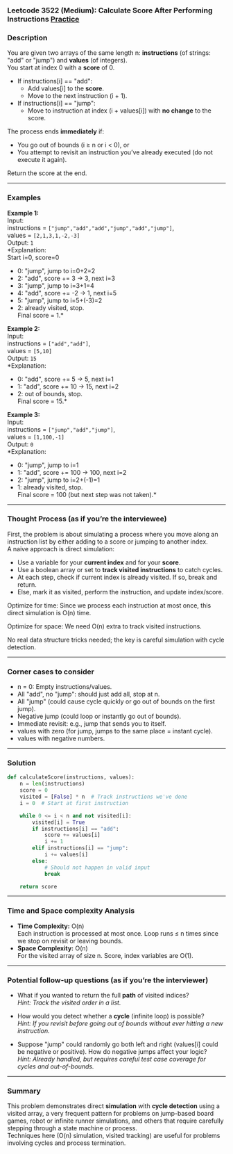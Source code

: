 ### Leetcode 3522 (Medium): Calculate Score After Performing Instructions [Practice](https://leetcode.com/problems/calculate-score-after-performing-instructions)

### Description  
You are given two arrays of the same length n: **instructions** (of strings: "add" or "jump") and **values** (of integers).  
You start at index 0 with a **score** of 0.  
- If instructions[i] == "add":  
  - Add values[i] to the **score**.
  - Move to the next instruction (i + 1).
- If instructions[i] == "jump":
  - Move to instruction at index (i + values[i]) with **no change** to the score.

The process ends **immediately** if:
- You go out of bounds (i ≥ n or i < 0), or
- You attempt to revisit an instruction you’ve already executed (do not execute it again).

Return the score at the end.

---

### Examples  

**Example 1:**  
Input:  
instructions = `["jump","add","add","jump","add","jump"]`,  
values = `[2,1,3,1,-2,-3]`  
Output: `1`  
*Explanation:  
Start i=0, score=0  
- 0: "jump", jump to i=0+2=2  
- 2: "add", score += 3 → 3, next i=3  
- 3: "jump", jump to i=3+1=4  
- 4: "add", score += -2 → 1, next i=5  
- 5: "jump", jump to i=5+(-3)=2  
- 2: already visited, stop.  
Final score = 1.*

**Example 2:**  
Input:  
instructions = `["add","add"]`,  
values = `[5,10]`  
Output: `15`  
*Explanation:  
- 0: "add", score += 5 → 5, next i=1  
- 1: "add", score += 10 → 15, next i=2  
- 2: out of bounds, stop.  
Final score = 15.*

**Example 3:**  
Input:  
instructions = `["jump","add","jump"]`,  
values = `[1,100,-1]`  
Output: `0`  
*Explanation:  
- 0: "jump", jump to i=1  
- 1: "add", score += 100 → 100, next i=2  
- 2: "jump", jump to i=2+(-1)=1  
- 1: already visited, stop.  
Final score = 100 (but next step was not taken).*

---

### Thought Process (as if you’re the interviewee)  
First, the problem is about simulating a process where you move along an instruction list by either adding to a score or jumping to another index.  
A naive approach is direct simulation:
- Use a variable for your **current index** and for your **score**.
- Use a boolean array or set to **track visited instructions** to catch cycles.
- At each step, check if current index is already visited. If so, break and return.
- Else, mark it as visited, perform the instruction, and update index/score.

Optimize for time: Since we process each instruction at most once, this direct simulation is O(n) time.

Optimize for space: We need O(n) extra to track visited instructions.

No real data structure tricks needed; the key is careful simulation with cycle detection.

---

### Corner cases to consider  
- n = 0: Empty instructions/values.
- All "add", no "jump": should just add all, stop at n.
- All "jump" (could cause cycle quickly or go out of bounds on the first jump).
- Negative jump (could loop or instantly go out of bounds).
- Immediate revisit: e.g., jump that sends you to itself.
- values with zero (for jump, jumps to the same place = instant cycle).
- values with negative numbers.

---

### Solution

```python
def calculateScore(instructions, values):
    n = len(instructions)
    score = 0
    visited = [False] * n  # Track instructions we've done
    i = 0  # Start at first instruction

    while 0 <= i < n and not visited[i]:
        visited[i] = True
        if instructions[i] == "add":
            score += values[i]
            i += 1
        elif instructions[i] == "jump":
            i += values[i]
        else:
            # Should not happen in valid input
            break

    return score
```

---

### Time and Space complexity Analysis  

- **Time Complexity:** O(n)  
  Each instruction is processed at most once. Loop runs ≤ n times since we stop on revisit or leaving bounds.
- **Space Complexity:** O(n)  
  For the visited array of size n. Score, index variables are O(1).

---

### Potential follow-up questions (as if you’re the interviewer)  

- What if you wanted to return the full **path** of visited indices?   
  *Hint: Track the visited order in a list.*
  
- How would you detect whether a **cycle** (infinite loop) is possible?  
  *Hint: If you revisit before going out of bounds without ever hitting a new instruction.*

- Suppose "jump" could randomly go both left and right (values[i] could be negative or positive). How do negative jumps affect your logic?  
  *Hint: Already handled, but requires careful test case coverage for cycles and out-of-bounds.*

---

### Summary
This problem demonstrates direct **simulation** with **cycle detection** using a visited array, a very frequent pattern for problems on jump-based board games, robot or infinite runner simulations, and others that require carefully stepping through a state machine or process.  
Techniques here (O(n) simulation, visited tracking) are useful for problems involving cycles and process termination.